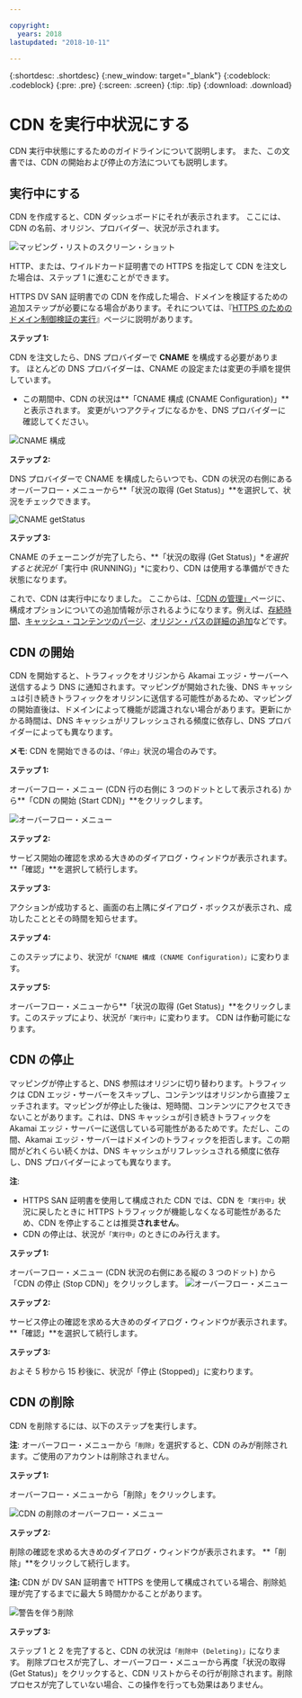 ```yaml
---

copyright:
  years: 2018
lastupdated: "2018-10-11"

---
```


{:shortdesc: .shortdesc}
{:new_window: target="_blank"}
{:codeblock: .codeblock}
{:pre: .pre}
{:screen: .screen}
{:tip: .tip}
{:download: .download}

# CDN を実行中状況にする

CDN 実行中状態にするためのガイドラインについて説明します。 また、この文書では、CDN の開始および停止の方法についても説明します。

## 実行中にする

CDN を作成すると、CDN ダッシュボードにそれが表示されます。 ここには、CDN の名前、オリジン、プロバイダー、状況が示されます。  

 ![マッピング・リストのスクリーン・ショット](images/mapping-list.png)


HTTP、または、ワイルドカード証明書での HTTPS を指定して CDN を注文した場合は、ステップ 1 に進むことができます。

HTTPS DV SAN 証明書での CDN を作成した場合、ドメインを検証するための追加ステップが必要になる場合があります。それについては、『[HTTPS のためのドメイン制御検証の実行](how-to-https.html#completing-domain-control-validation-for-https)』ページに説明があります。

**ステップ 1:**

CDN を注文したら、DNS プロバイダーで **CNAME** を構成する必要があります。 ほとんどの DNS プロバイダーは、CNAME の設定または変更の手順を提供しています。

   * この期間中、CDN の状況は**「CNAME 構成 (CNAME Configuration)」**と表示されます。 変更がいつアクティブになるかを、DNS プロバイダーに確認してください。

   ![CNAME 構成](images/cname-config.png)  

**ステップ 2:**

DNS プロバイダーで CNAME を構成したらいつでも、CDN の状況の右側にあるオーバーフロー・メニューから**「状況の取得 (Get Status)」**を選択して、状況をチェックできます。

  ![CNAME getStatus](images/cname-getstatus.png)  

**ステップ 3:**

CNAME のチェーニングが完了したら、**「状況の取得 (Get Status)」**を選択すると状況が*「実行中 (RUNNING)」*に変わり、CDN は使用する準備ができた状態になります。

これで、CDN は実行中になりました。 ここからは、[「CDN の管理」](how-to.html#manage-your-cdn)ページに、構成オプションについての追加情報が示されるようになります。例えば、[存続時間](how-to.html#setting-content-caching-time-using-time-to-live-)、[キャッシュ・コンテンツのパージ](how-to.html#purging-cached-content)、[オリジン・パスの詳細の追加](how-to.html#adding-origin-path-details)などです。

## CDN の開始

CDN を開始すると、トラフィックをオリジンから Akamai エッジ・サーバーへ送信するよう DNS に通知されます。マッピングが開始された後、DNS キャッシュは引き続きトラフィックをオリジンに送信する可能性があるため、マッピングの開始直後は、ドメインによって機能が認識されない場合があります。更新にかかる時間は、DNS キャッシュがリフレッシュされる頻度に依存し、DNS プロバイダーによっても異なります。

**メモ**: CDN を開始できるのは、`「停止」`状況の場合のみです。  

**ステップ 1:**

オーバーフロー・メニュー (CDN 行の右側に 3 つのドットとして表示される) から**「CDN の開始 (Start CDN)」**をクリックします。

  ![オーバーフロー・メニュー](images/start_cdn.png)

**ステップ 2:**

サービス開始の確認を求める大きめのダイアログ・ウィンドウが表示されます。 **「確認」**を選択して続行します。

**ステップ 3:**

アクションが成功すると、画面の右上隅にダイアログ・ボックスが表示され、成功したこととその時間を知らせます。

**ステップ 4:**

このステップにより、状況が`「CNAME 構成 (CNAME Configuration)」`に変わります。

**ステップ 5:**

オーバーフロー・メニューから**「状況の取得 (Get Status)」**をクリックします。このステップにより、状況が`「実行中」`に変わります。 CDN は作動可能になります。

## CDN の停止

マッピングが停止すると、DNS 参照はオリジンに切り替わります。トラフィックは CDN エッジ・サーバーをスキップし、コンテンツはオリジンから直接フェッチされます。マッピングが停止した後は、短時間、コンテンツにアクセスできないことがあります。これは、DNS キャッシュが引き続きトラフィックを Akamai エッジ・サーバーに送信している可能性があるためです。ただし、この間、Akamai エッジ・サーバーはドメインのトラフィックを拒否します。この期間がどれくらい続くかは、DNS キャッシュがリフレッシュされる頻度に依存し、DNS プロバイダーによっても異なります。

**注**: 
* HTTPS SAN 証明書を使用して構成された CDN では、CDN を`「実行中」`状況に戻したときに HTTPS トラフィックが機能しなくなる可能性があるため、CDN を停止することは推奨**されません**。 
* CDN の停止は、状況が`「実行中」`のときにのみ行えます。

**ステップ 1:**

オーバーフロー・メニュー (CDN 状況の右側にある縦の 3 つのドット) から「CDN の停止 (Stop CDN)」をクリックします。
 ![オーバーフロー・メニュー](images/stop_cdn.png)

**ステップ 2:**

サービス停止の確認を求める大きめのダイアログ・ウィンドウが表示されます。 **「確認」**を選択して続行します。

**ステップ 3:**

およそ 5 秒から 15 秒後に、状況が「停止 (Stopped)」に変わります。

## CDN の削除

CDN を削除するには、以下のステップを実行します。

**注**: オーバーフロー・メニューから`「削除」`を選択すると、CDN のみが削除されます。ご使用のアカウントは削除されません。

**ステップ 1:**

オーバーフロー・メニューから「削除」をクリックします。

 ![CDN の削除のオーバーフロー・メニュー](images/delete_cdn.png)

**ステップ 2:**

削除の確認を求める大きめのダイアログ・ウィンドウが表示されます。 **「削除」**をクリックして続行します。

**注:** CDN が DV SAN 証明書で HTTPS を使用して構成されている場合、削除処理が完了するまでに最大 5 時間かかることがあります。

  ![警告を伴う削除](images/delete-with-warning.png)

**ステップ 3:**

ステップ 1 と 2 を完了すると、CDN の状況は`「削除中 (Deleting)」`になります。 削除プロセスが完了し、オーバーフロー・メニューから再度「状況の取得 (Get Status)」をクリックすると、CDN リストからその行が削除されます。削除プロセスが完了していない場合、この操作を行っても効果はありません。
